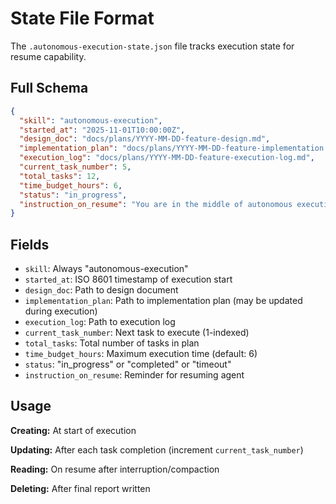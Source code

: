 # State File Format

The `.autonomous-execution-state.json` file tracks execution state for resume capability.

## Full Schema

```json
{
  "skill": "autonomous-execution",
  "started_at": "2025-11-01T10:00:00Z",
  "design_doc": "docs/plans/YYYY-MM-DD-feature-design.md",
  "implementation_plan": "docs/plans/YYYY-MM-DD-feature-implementation.md",
  "execution_log": "docs/plans/YYYY-MM-DD-feature-execution-log.md",
  "current_task_number": 5,
  "total_tasks": 12,
  "time_budget_hours": 6,
  "status": "in_progress",
  "instruction_on_resume": "You are in the middle of autonomous execution. Re-read autonomous-execution skill and resume from current_task_number. DO NOT ask user for guidance - continue autonomously."
}
```

## Fields

- `skill`: Always "autonomous-execution"
- `started_at`: ISO 8601 timestamp of execution start
- `design_doc`: Path to design document
- `implementation_plan`: Path to implementation plan (may be updated during execution)
- `execution_log`: Path to execution log
- `current_task_number`: Next task to execute (1-indexed)
- `total_tasks`: Total number of tasks in plan
- `time_budget_hours`: Maximum execution time (default: 6)
- `status`: "in_progress" or "completed" or "timeout"
- `instruction_on_resume`: Reminder for resuming agent

## Usage

**Creating:** At start of execution

**Updating:** After each task completion (increment `current_task_number`)

**Reading:** On resume after interruption/compaction

**Deleting:** After final report written
